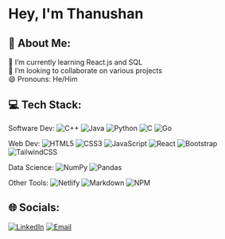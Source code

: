 # Hey, I'm Thanushan

## 💫 About Me:
🌱 I’m currently learning React.js and SQL <br>
👯 I’m looking to collaborate on various projects <br>
😄 Pronouns: He/Him

## 💻 Tech Stack:
Software Dev: ![C++](https://img.shields.io/badge/C++-%2300599C.svg?style=flat&logo=c%2B%2B&logoColor=white) ![Java](https://img.shields.io/badge/Java-%23ED8B00.svg?style=flat&logo=java&logoColor=white) ![Python](https://img.shields.io/badge/Python-3670A0?style=flat&logo=python&logoColor=ffdd54) ![C](https://img.shields.io/badge/C-%2300599C.svg?style=flat&logo=c&logoColor=white) ![Go](https://img.shields.io/badge/Go-%2300ADD8.svg?style=flat&logo=go&logoColor=white)

Web Dev: ![HTML5](https://img.shields.io/badge/HTML5-%23E34F26.svg?style=flat&logo=html5&logoColor=white) ![CSS3](https://img.shields.io/badge/CSS3-%231572B6.svg?style=flat&logo=css3&logoColor=white) ![JavaScript](https://img.shields.io/badge/JavaScript-%23323330.svg?style=flat&logo=javascript&logoColor=%23F7DF1E) ![React](https://img.shields.io/badge/ReactJS-%2320232a.svg?style=flat&logo=react&logoColor=%2361DAFB) ![Bootstrap](https://img.shields.io/badge/Bootstrap-%23563D7C.svg?style=flat&logo=bootstrap&logoColor=white) ![TailwindCSS](https://img.shields.io/badge/TailwindCSS-%2338B2AC.svg?style=flat&logo=tailwind-css&logoColor=white)

Data Science: ![NumPy](https://img.shields.io/badge/NumPy-%23013243.svg?style=flat&logo=numpy&logoColor=white) ![Pandas](https://img.shields.io/badge/Pandas-%23150458.svg?style=flat&logo=pandas&logoColor=white)

Other Tools: ![Netlify](https://img.shields.io/badge/Netlify-%23000000.svg?style=flat&logo=netlify&logoColor=#00C7B7) ![Markdown](https://img.shields.io/badge/Markdown-%23000000.svg?style=flat&logo=markdown&logoColor=white) ![NPM](https://img.shields.io/badge/NPM-%23000000.svg?style=flat&logo=npm&logoColor=white)

## 🌐 Socials:
[![LinkedIn](https://img.shields.io/badge/LinkedIn-%230077B5.svg?logo=linkedin&logoColor=white)](https://linkedin.com/in/Thanushan925) [![Email](https://img.shields.io/badge/Email-%23000000.svg?logo=email&logoColor=white)](mailto:thanush925@gmail.com) 

<!-- Created using GPRM (https://gprm.itsvg.in) -->
